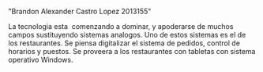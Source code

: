 "Brandon Alexander Castro Lopez 2013155"

La tecnologia esta  comenzando a dominar, y apoderarse de muchos campos sustituyendo sistemas analogos. Uno de estos sistemas es el de los restaurantes. Se piensa digitalizar el sistema de pedidos, control de horarios y puestos. Se proveera a los restaurantes con tabletas con sistema operativo Windows.